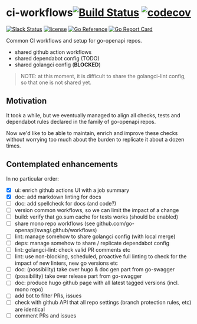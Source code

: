 # ci-workflows[![Build Status](https://github.com/go-openapi/ci-workflows/actions/workflows/go-test.yml/badge.svg)](https://github.com/go-openapi/ci-workflows/actions?query=workflow%3A"go+test") [![codecov](https://codecov.io/gh/go-openapi/ci-workflows/branch/master/graph/badge.svg)](https://codecov.io/gh/go-openapi/ci-workflows)

[![Slack Status](https://slackin.goswagger.io/badge.svg)](https://slackin.goswagger.io)
[![license](http://img.shields.io/badge/license-Apache%20v2-orange.svg)](https://raw.githubusercontent.com/go-openapi/ci-workflows/master/LICENSE)
[![Go Reference](https://pkg.go.dev/badge/github.com/go-openapi/ci-workflows.svg)](https://pkg.go.dev/github.com/go-openapi/ci-workflows)
[![Go Report Card](https://goreportcard.com/badge/github.com/go-openapi/ci-workflows)](https://goreportcard.com/report/github.com/go-openapi/ci-workflows)

Common CI workflows and setup for go-openapi repos.

* shared github action workflows
* shared dependabot config (TODO)
* shared golangci config (**BLOCKED**)

> NOTE: at this moment, it is difficult to share the golangci-lint config,
> so that one is not shared yet.

## Motivation

It took a while, but we eventually managed to align all checks, tests and
dependabot rules declared in the family of go-openapi repos.

Now we'd like to be able to maintain, enrich and improve these checks without
worrying too much about the burden to replicate it about a dozen times.

## Contemplated enhancements

In no particular order:

* [x] ui: enrich github actions UI with a job summary
* [x] doc: add markdown linting for docs
* [ ] doc: add spellcheck for docs (and code?)
* [ ] version common workflows, so we can limit the impact of a change
* [ ] build: verify that go.sum cache for tests works (should be enabled)
* [ ] share mono repo workflows (see github.com/go-openapi/swag/.github/workflows)
* [ ] lint: manage somehow to share golangci config (with local merge)
* [ ] deps: manage somehow to share / replicate dependabot config
* [ ] lint: golangci-lint: check valid PR comments etc
* [ ] lint: use non-blocking, scheduled, proactive full linting to check for
      the impact of new linters, new go versions etc
* [ ] doc: (possibility) take over hugo & doc gen part from go-swagger
* [ ] (possibility) take over release part from go-swagger
* [ ] doc: produce hugo github page with all latest tagged versions
      (incl. mono repo)
* [ ] add bot to filter PRs, issues
* [ ] check with github API that all repo settings (branch protection rules, etc)
      are identical
* [ ] comment PRs and issues
